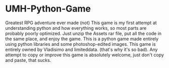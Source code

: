 # UMH-Python-Game
Greatest RPG adventure ever made (not)
This game is my first attempt at understanding python and how everything works, so most parts are probably poorly optimized.
Just unzip the Assets rar file, put all the code in the same place, and enjoy the game.
This is a python game made entirely using python libraries and some photoshop-edited images.
This game is entirely owned by Vladisimo and limiteddata. (that's why it's so bad).
Any attempt to copy or improve this game is absolutely welcome, just don't copy and paste, that sucks.
